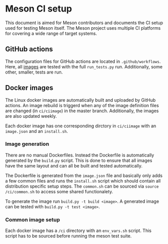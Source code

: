# Meson CI setup

This document is aimed for Meson contributors and documents
the CI setup used for testing Meson itself. The Meson
project uses multiple CI platforms for covering a wide
range of target systems.

## GitHub actions

The configuration files for GitHub actions are located in
`.github/workflows`. Here, all [images](#docker-images)
are tested  with the full `run_tests.py` run. Additionally,
some other, smaller, tests are run.

## Docker images

The Linux docker images are automatically built and
uploaded by GitHub actions. An image rebuild is triggerd
when any of the image definition files are changed (in
`ci/ciimage`) in the master branch. Additionally, the
images are also updated weekly.

Each docker image has one corresponding dirctory in
`ci/ciimage` with an `image.json` and an `install.sh`.

### Image generation

There are no manual Dockerfiles. Instead the Dockerfile is
automatically generated by the `build.py` script. This is
done to ensure that all images have the same layout and can
all be built and tested automatically.

The Dockerfile is generated from the `image.json` file and
basically only adds a few common files and runs the
`install.sh` script which should contain all distribution
specific setup steps. The `common.sh` can be sourced via
`source /ci/common.sh` to access some shared functionalety.

To generate the image run `build.py -t build <image>`. A
generated image can be tested with `build.py -t test <image>`.

### Common image setup

Each docker image has a `/ci` directory with an
`env_vars.sh` script. This script has to be sourced before
running the meson test suite.
